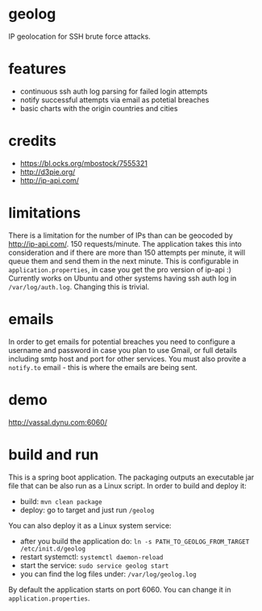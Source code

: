 # geolog
IP geolocation for SSH brute force attacks.

# features
- continuous ssh auth log parsing for failed login attempts
- notify successful attempts via email as potetial breaches
- basic charts with the origin countries and cities

# credits
- https://bl.ocks.org/mbostock/7555321
- http://d3pie.org/
- http://ip-api.com/

# limitations
There is a limitation for the number of IPs than can be geocoded by http://ip-api.com/. 150 requests/minute. The application takes this into consideration and if there are more than 150 attempts per minute, it will queue them and send them in the next minute. This is configurable in `application.properties`, in case you get the pro version of ip-api :)
Currently works on Ubuntu and other systems having ssh auth log in `/var/log/auth.log`. Changing this is trivial.

# emails
In order to get emails for potential breaches you need to configure a username and password in case you plan to use Gmail, or full details including smtp host and port for other services. You must also provite a `notify.to` email - this is where the emails are being sent.

# demo
http://vassal.dynu.com:6060/

# build and run
This is a spring boot application. The packaging outputs an executable jar file that can be also run as a Linux script. In order to build and deploy it:
- build: `mvn clean package`
- deploy: go to target and just run `/geolog`

You can also deploy it as a Linux system service:
- after you build the application do: `ln -s PATH_TO_GEOLOG_FROM_TARGET /etc/init.d/geolog`
- restart systemctl: `systemctl daemon-reload`
- start the service: `sudo service geolog start`
- you can find the log files under: `/var/log/geolog.log`

By default the application starts on port 6060. You can change it in `application.properties`.
